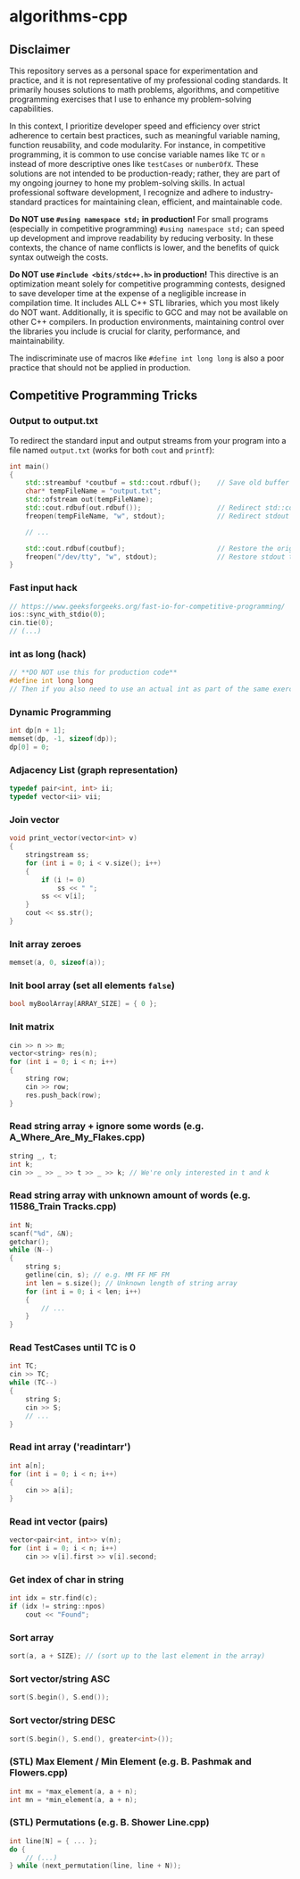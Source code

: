 # algorithms-cpp

## Disclaimer

This repository serves as a personal space for experimentation and practice, and it is not representative of my professional coding standards. It primarily houses solutions to math problems, algorithms, and competitive programming exercises that I use to enhance my problem-solving capabilities.

In this context, I prioritize developer speed and efficiency over strict adherence to certain best practices, such as meaningful variable naming, function reusability, and code modularity. For instance, in competitive programming, it is common to use concise variable names like `TC` or `n` instead of more descriptive ones like `testCases` or `numberOfX`. These solutions are not intended to be production-ready; rather, they are part of my ongoing journey to hone my problem-solving skills. In actual professional software development, I recognize and adhere to industry-standard practices for maintaining clean, efficient, and maintainable code.

**Do NOT use `#using namespace std;` in production!** For small programs (especially in competitive programming) `#using namespace std;` can speed up development and improve readability by reducing verbosity. In these contexts, the chance of name conflicts is lower, and the benefits of quick syntax outweigh the costs.

**Do NOT use `#include <bits/stdc++.h>` in production!** This directive is an optimization meant solely for competitive programming contests, designed to save developer time at the expense of a negligible increase in compilation time. It includes ALL C++ STL libraries, which you most likely do NOT want. Additionally, it is specific to GCC and may not be available on other C++ compilers. In production environments, maintaining control over the libraries you include is crucial for clarity, performance, and maintainability.

The indiscriminate use of macros like `#define int long long` is also a poor practice that should not be applied in production.

## Competitive Programming Tricks

### Output to output.txt
To redirect the standard input and output streams from your program into a file named `output.txt` (works for both `cout` and `printf`):
```cpp
int main()
{
    std::streambuf *coutbuf = std::cout.rdbuf();    // Save old buffer
    char* tempFileName = "output.txt";
    std::ofstream out(tempFileName);
    std::cout.rdbuf(out.rdbuf());                   // Redirect std::cout to file
    freopen(tempFileName, "w", stdout);             // Redirect stdout to file

    // ...

    std::cout.rdbuf(coutbuf);                       // Restore the original buffer
    freopen("/dev/tty", "w", stdout);               // Restore stdout to the console
}
```

### Fast input hack
```cpp
// https://www.geeksforgeeks.org/fast-io-for-competitive-programming/
ios::sync_with_stdio(0);
cin.tie(0);
// (...)
```

### int as long (hack)
```cpp
// **DO NOT use this for production code**
#define int long long
// Then if you also need to use an actual int as part of the same exercise, use int32_t (e.g. `int32_t main()`)
```

### Dynamic Programming
```cpp
int dp[n + 1];
memset(dp, -1, sizeof(dp));
dp[0] = 0;
```

### Adjacency List (graph representation)
```cpp
typedef pair<int, int> ii;
typedef vector<ii> vii;
```

### Join vector
```cpp
void print_vector(vector<int> v)
{
    stringstream ss;
    for (int i = 0; i < v.size(); i++)
    {
        if (i != 0)
            ss << " ";
        ss << v[i];
    }
    cout << ss.str();
}
```

### Init array zeroes
```cpp
memset(a, 0, sizeof(a));
```

### Init bool array (set all elements `false`)
```cpp
bool myBoolArray[ARRAY_SIZE] = { 0 };
```

### Init matrix
```cpp
cin >> n >> m;
vector<string> res(n);
for (int i = 0; i < n; i++)
{
    string row;
    cin >> row;
    res.push_back(row);
}
```

### Read string array + ignore some words (e.g. A_Where_Are_My_Flakes.cpp)
```cpp
string _, t;
int k;
cin >> _ >> _ >> t >> _ >> k; // We're only interested in t and k
```

### Read string array with unknown amount of words (e.g. 11586_Train Tracks.cpp)
```cpp
int N;
scanf("%d", &N);
getchar();
while (N--)
{
    string s;
    getline(cin, s); // e.g. MM FF MF FM
    int len = s.size(); // Unknown length of string array
    for (int i = 0; i < len; i++)
    {
        // ...
    }
}
```

### Read TestCases until TC is 0
```cpp
int TC;
cin >> TC;
while (TC--)
{
    string S;
    cin >> S;
    // ...
}
```

### Read int array ('readintarr')
```cpp
int a[n];
for (int i = 0; i < n; i++)
{
	cin >> a[i];
}
```

### Read int vector (pairs)
```cpp
vector<pair<int, int>> v(n);
for (int i = 0; i < n; i++)
    cin >> v[i].first >> v[i].second;
```

### Get index of char in string
```cpp
int idx = str.find(c);
if (idx != string::npos)
	cout << "Found";
```

### Sort array
```cpp
sort(a, a + SIZE); // (sort up to the last element in the array)
```

### Sort vector/string ASC
```cpp
sort(S.begin(), S.end());
```

### Sort vector/string DESC
```cpp
sort(S.begin(), S.end(), greater<int>());
```

### (STL) Max Element / Min Element (e.g. B. Pashmak and Flowers.cpp)
```cpp
int mx = *max_element(a, a + n);
int mn = *min_element(a, a + n);
```

### (STL) Permutations (e.g. B. Shower Line.cpp)
```cpp
int line[N] = { ... };
do {
    // (...)
} while (next_permutation(line, line + N));
```